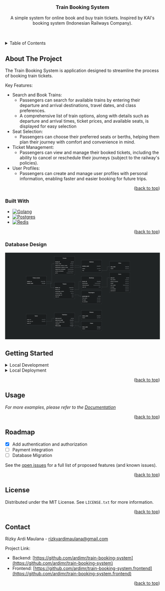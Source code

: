 
<!-- PROJECT LOGO -->
<br />
<div align="center">
  <!-- <a href="https://github.com/othneildrew/Best-README-Template">
    <img src="images/logo.png" alt="Logo" width="80" height="80">
  </a> -->

  <h3 align="center">Train Booking System</h3>

  <p align="center">
    A simple system for online book and buy train tickets. Inspired by KAI's booking system (Indonesian Railways Company).
    <br />
    <!-- <a href="https://github.com/othneildrew/Best-README-Template"><strong>Explore the docs »</strong></a> -->
    <br />
    <br />
    <!-- <a href="https://github.com/othneildrew/Best-README-Template">View Demo</a> -->
    <!-- · -->
    <!-- <a href="https://github.com/othneildrew/Best-README-Template/issues">Report Bug</a> -->
    <!-- · -->
    <!-- <a href="https://github.com/othneildrew/Best-README-Template/issues">Request Feature</a> -->
  </p>
</div>



<!-- TABLE OF CONTENTS -->
<details>
  <summary>Table of Contents</summary>
  <ol>
    <li>
      <a href="#about-the-project">About The Project</a>
      <ul>
        <li><a href="#built-with">Built With</a></li>
      </ul>
    </li>
    <li>
      <a href="#getting-started">Getting Started</a>
      <ul>
        <li><a href="#prerequisites">Prerequisites</a></li>
        <li><a href="#installation">Installation</a></li>
      </ul>
    </li>
    <li><a href="#usage">Usage</a></li>
    <li><a href="#roadmap">Roadmap</a></li>
    <li><a href="#contributing">Contributing</a></li>
    <li><a href="#license">License</a></li>
    <li><a href="#contact">Contact</a></li>
    <li><a href="#acknowledgments">Acknowledgments</a></li>
  </ol>
</details>



<!-- ABOUT THE PROJECT -->
## About The Project

<!-- [![Product Name Screen Shot][product-screenshot]](https://example.com) -->

The Train Booking System is application designed to streamline the process of booking train tickets.

Key Features:
  * Search and Book Trains:
    - Passengers can search for available trains by entering their departure and arrival destinations, travel dates, and class preferences.
    - A comprehensive list of train options, along with details such as departure and arrival times, ticket prices, and available seats, is displayed for easy selection
  * Seat Selection:
    - Passengers can choose their preferred seats or berths, helping them plan their journey with comfort and convenience in mind.
  * Ticket Management:
    - Passengers can view and manage their booked tickets, including the ability to cancel or reschedule their journeys (subject to the railway's policies).
  * User Profiles:
    - Passengers can create and manage user profiles with personal information, enabling faster and easier booking for future trips.



<p align="right">(<a href="#readme-top">back to top</a>)</p>



### Built With

* [![Golang][Golang]][Golang-url]
* [![Postgres][Postgres]][Postgres-url]
* [![Redis][Redis]][Redis-url]


<p align="right">(<a href="#readme-top">back to top</a>)</p>

### Database Design
<img src='assets/erd.png' />

<!-- GETTING STARTED -->
## Getting Started
<details>
  <summary>Local Development</summary>

  ### Prerequisites
  * Golang
  * Make
  * Redis
  * PostgreSQL
    <!-- ```sh
    npm install npm@latest -g
    ``` -->

  ### Installation

  1. Clone the repo
      ```sh
      git clone https://github.com/ardimr/train-booking-system
      ```
  2. Install Go packages
      ```sh
      go mod install
      ```
  3. Run the program
      ```sh
      make run_app
      ``` 
</details>

<details>
  <summary>Local Deployment</summary>
  
  ### How To Run with Docker
  
  *Make sure you have installed the docker-compose. Please follow this link for the [guidance](https://docs.docker.com/compose/install/)
  1. Clone the repo
      ```sh
      git clone https://github.com/ardimr/train-booking-system
      ```
     or you can simply just copy the docker-compose file in this repository

  2. Run docker-compose

      - Start Application
        ```sh
        docker-compose up -d
        ```

      - Stop Application
        ```sh
        docker-compose down
        ```
</details>


<p align="right">(<a href="#readme-top">back to top</a>)</p>



<!-- USAGE EXAMPLES -->
## Usage


_For more examples, please refer to the [Documentation](api/openapi:%20'3.0.yml)_

<p align="right">(<a href="#readme-top">back to top</a>)</p>



<!-- ROADMAP -->
## Roadmap

- [x] Add authentication and authorization
- [ ] Payment integration
- [ ] Database Migration

See the [open issues](https://github.com/othneildrew/Best-README-Template/issues) for a full list of proposed features (and known issues).

<p align="right">(<a href="#readme-top">back to top</a>)</p>



<!-- CONTRIBUTING -->
<!-- ## Contributing

Contributions are what make the open source community such an amazing place to learn, inspire, and create. Any contributions you make are **greatly appreciated**.

If you have a suggestion that would make this better, please fork the repo and create a pull request. You can also simply open an issue with the tag "enhancement".
Don't forget to give the project a star! Thanks again!

1. Fork the Project
2. Create your Feature Branch (`git checkout -b feature/AmazingFeature`)
3. Commit your Changes (`git commit -m 'Add some AmazingFeature'`)
4. Push to the Branch (`git push origin feature/AmazingFeature`)
5. Open a Pull Request

<p align="right">(<a href="#readme-top">back to top</a>)</p> -->



<!-- LICENSE -->
## License

Distributed under the MIT License. See `LICENSE.txt` for more information.

<p align="right">(<a href="#readme-top">back to top</a>)</p>



<!-- CONTACT -->
## Contact

Rizky Ardi Maulana - rizkyardimaulana@gmail.com

Project Link: 
* Backend: [https://github.com/ardimr/train-booking-system](https://github.com/ardimr/train-booking-system)
* Frontend: [https://github.com/ardimr/train-booking-system.frontend](https://github.com/ardimr/train-booking-system.frontend)

<p align="right">(<a href="#readme-top">back to top</a>)</p>



<!-- ACKNOWLEDGMENTS -->
<!-- ## Acknowledgments

Use this space to list resources you find helpful and would like to give credit to. I've included a few of my favorites to kick things off!

* [Choose an Open Source License](https://choosealicense.com)
* [GitHub Emoji Cheat Sheet](https://www.webpagefx.com/tools/emoji-cheat-sheet)
* [Malven's Flexbox Cheatsheet](https://flexbox.malven.co/)
* [Malven's Grid Cheatsheet](https://grid.malven.co/)
* [Img Shields](https://shields.io)
* [GitHub Pages](https://pages.github.com)
* [Font Awesome](https://fontawesome.com)
* [React Icons](https://react-icons.github.io/react-icons/search)

<p align="right">(<a href="#readme-top">back to top</a>)</p> -->



<!-- MARKDOWN LINKS & IMAGES -->
<!-- https://www.markdownguide.org/basic-syntax/#reference-style-links -->
[contributors-shield]: https://img.shields.io/github/contributors/othneildrew/Best-README-Template.svg?style=for-the-badge
[contributors-url]: https://github.com/othneildrew/Best-README-Template/graphs/contributors
[forks-shield]: https://img.shields.io/github/forks/othneildrew/Best-README-Template.svg?style=for-the-badge
[forks-url]: https://github.com/othneildrew/Best-README-Template/network/members
[stars-shield]: https://img.shields.io/github/stars/othneildrew/Best-README-Template.svg?style=for-the-badge
[stars-url]: https://github.com/othneildrew/Best-README-Template/stargazers
[issues-shield]: https://img.shields.io/github/issues/othneildrew/Best-README-Template.svg?style=for-the-badge
[issues-url]: https://github.com/othneildrew/Best-README-Template/issues
[license-shield]: https://img.shields.io/github/license/othneildrew/Best-README-Template.svg?style=for-the-badge
[license-url]: https://github.com/othneildrew/Best-README-Template/blob/master/LICENSE.txt
[linkedin-shield]: https://img.shields.io/badge/-LinkedIn-black.svg?style=for-the-badge&logo=linkedin&colorB=555
[linkedin-url]: https://linkedin.com/in/othneildrew
[product-screenshot]: images/screenshot.png
[Next.js]: https://img.shields.io/badge/next.js-000000?style=for-the-badge&logo=nextdotjs&logoColor=white
[Next-url]: https://nextjs.org/
[React.js]: https://img.shields.io/badge/React-20232A?style=for-the-badge&logo=react&logoColor=61DAFB
[React-url]: https://reactjs.org/
[Vue.js]: https://img.shields.io/badge/Vue.js-35495E?style=for-the-badge&logo=vuedotjs&logoColor=4FC08D
[Vue-url]: https://vuejs.org/
[Angular.io]: https://img.shields.io/badge/Angular-DD0031?style=for-the-badge&logo=angular&logoColor=white
[Angular-url]: https://angular.io/
[Svelte.dev]: https://img.shields.io/badge/Svelte-4A4A55?style=for-the-badge&logo=svelte&logoColor=FF3E00
[Svelte-url]: https://svelte.dev/
[Laravel.com]: https://img.shields.io/badge/Laravel-FF2D20?style=for-the-badge&logo=laravel&logoColor=white
[Laravel-url]: https://laravel.com
[Bootstrap.com]: https://img.shields.io/badge/Bootstrap-563D7C?style=for-the-badge&logo=bootstrap&logoColor=white
[Bootstrap-url]: https://getbootstrap.com
[JQuery.com]: https://img.shields.io/badge/jQuery-0769AD?style=for-the-badge&logo=jquery&logoColor=white
[JQuery-url]: https://jquery.com 
[Golang]: https://img.shields.io/badge/go-%2300ADD8.svg?style=for-the-badge&logo=go&logoColor=white
[Golang-url]: https://go.dev/
[Redis]: https://img.shields.io/badge/redis-%23DD0031.svg?style=for-the-badge&logo=redis&logoColor=white
[Redis-url]: https://redis.io/
[Postgres]: https://img.shields.io/badge/postgres-%23316192.svg?style=for-the-badge&logo=postgresql&logoColor=white
[Postgres-url]: https://www.postgresql.org/